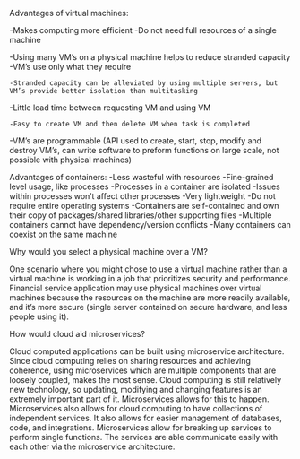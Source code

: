 Advantages of virtual machines:

-Makes computing more efficient
	-Do not need full resources of a single machine
	
-Using many VM’s on a physical machine helps to reduce stranded capacity
	-VM’s use only what they require 
	
	-Stranded capacity can be alleviated by using multiple servers, but VM’s provide better isolation than multitasking
-Little lead time between requesting VM and using VM

	-Easy to create VM and then delete VM when task is completed
	
-VM’s are programmable (API used to create, start, stop, modify and destroy VM’s, can write software to preform functions on large scale, not possible with physical machines)


Advantages of containers:
-Less wasteful with resources
	-Fine-grained level usage, like processes
-Processes in a container are isolated
	-Issues within processes won’t affect other processes
-Very lightweight
	-Do not require entire operating systems
	-Containers are self-contained and own their copy of packages/shared libraries/other supporting files
	-Multiple containers cannot have dependency/version conflicts
-Many containers can coexist on the same machine


Why would you select a physical machine over a VM?

One scenario where you might chose to use a virtual machine rather than a virtual machine is working in a job that prioritizes security and performance. Financial service application may use physical machines over virtual machines because the resources on the machine are more readily available, and it’s more secure (single server contained on secure hardware, and less people using it). 


How would cloud aid microservices?

Cloud computed applications can be built using microservice architecture. Since cloud computing relies on sharing resources and achieving coherence, using microservices which are multiple components that are loosely coupled, makes the most sense. Cloud computing is still relatively new technology, so updating, modifying and changing features is an extremely important part of it. Microservices allows for this to happen. 
Microservices also allows for cloud computing to have collections of independent services. It also allows for easier management of databases, code, and integrations. Microservices allow for breaking up services to perform single functions. The services are able communicate easily with each other via the microservice architecture.
